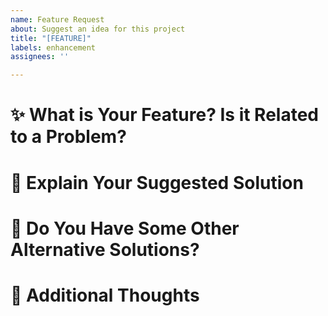 ```yaml
---
name: Feature Request
about: Suggest an idea for this project
title: "[FEATURE]"
labels: enhancement
assignees: ''

---
```


# ✨ What is Your Feature? Is it Related to a Problem?

<!-- A clear and concise description of what the problem is. Ex. I'm always frustrated when [...] -->

# 💫 Explain Your Suggested Solution

<!-- A clear and concise description of what you want to happen. -->

# 🔀 Do You Have Some Other Alternative Solutions?

<!-- A clear and concise description of any alternative solutions or features you've considered. -->

# 💬 Additional Thoughts

<!-- Add any other context or screenshots about the feature request here. -->
